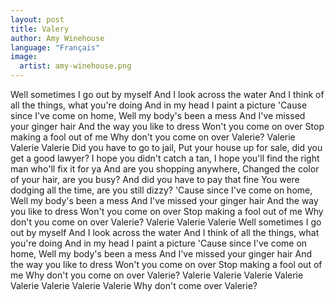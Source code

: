 ```yaml
---
layout: post
title: Valery
author: Amy Winehouse
language: "Français"
image:
  artist: amy-winehouse.png
---
```

Well sometimes I go out by myself
And I look across the water
And I think of all the things, what you're doing
And in my head I paint a picture
'Cause since I've come on home,
Well my body's been a mess
And I've missed your ginger hair
And the way you like to dress
Won't you come on over
Stop making a fool out of me
Why don't you come on over Valerie?
Valerie
Valerie
Valerie
Did you have to go to jail,
Put your house up for sale, did you get a good lawyer?
I hope you didn't catch a tan,
I hope you'll find the right man who'll fix it for ya
And are you shopping anywhere,
Changed the color of your hair, are you busy?
And did you have to pay that fine
You were dodging all the time, are you still dizzy?
'Cause since I've come on home,
Well my body's been a mess
And I've missed your ginger hair
And the way you like to dress
Won't you come on over
Stop making a fool out of me
Why don't you come on over Valerie?
Valerie
Valerie
Valerie
Well sometimes I go out by myself
And I look across the water
And I think of all the things, what you're doing
And in my head I paint a picture
'Cause since I've come on home,
Well my body's been a mess
And I've missed your ginger hair
And the way you like to dress
Won't you come on over
Stop making a fool out of me
Why don't you come on over Valerie?
Valerie
Valerie
Valerie
Valerie
Valerie
Valerie
Valerie
Valerie
Why don't come over Valerie?
